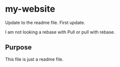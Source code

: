 # my-website
Update to the readme file. First update.


I am not looking a rebase with Pull or pull with rebase.

## Purpose

This file is just a readme file.

